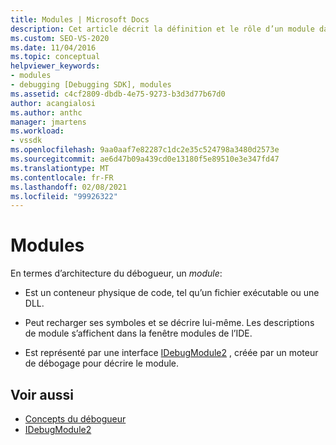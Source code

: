 ```yaml
---
title: Modules | Microsoft Docs
description: Cet article décrit la définition et le rôle d’un module dans l’architecture du débogueur dans Visual Studio.
ms.custom: SEO-VS-2020
ms.date: 11/04/2016
ms.topic: conceptual
helpviewer_keywords:
- modules
- debugging [Debugging SDK], modules
ms.assetid: c4cf2809-dbdb-4e75-9273-b3d3d77b67d0
author: acangialosi
ms.author: anthc
manager: jmartens
ms.workload:
- vssdk
ms.openlocfilehash: 9aa0aaf7e82287c1dc2e35c524798a3480d2573e
ms.sourcegitcommit: ae6d47b09a439cd0e13180f5e89510e3e347fd47
ms.translationtype: MT
ms.contentlocale: fr-FR
ms.lasthandoff: 02/08/2021
ms.locfileid: "99926322"
---
```

# <a name="modules"></a>Modules
En termes d’architecture du débogueur, un *module*:

- Est un conteneur physique de code, tel qu’un fichier exécutable ou une DLL.

- Peut recharger ses symboles et se décrire lui-même. Les descriptions de module s’affichent dans la fenêtre modules de l’IDE.

- Est représenté par une interface [IDebugModule2](../../extensibility/debugger/reference/idebugmodule2.md) , créée par un moteur de débogage pour décrire le module.

## <a name="see-also"></a>Voir aussi
- [Concepts du débogueur](../../extensibility/debugger/debugger-concepts.md)
- [IDebugModule2](../../extensibility/debugger/reference/idebugmodule2.md)
